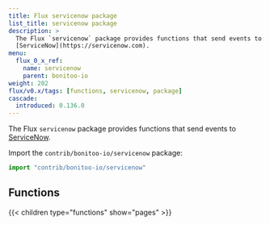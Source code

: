 ```yaml
---
title: Flux servicenow package
list_title: servicenow package
description: >
  The Flux `servicenow` package provides functions that send events to
  [ServiceNow](https://servicenow.com).
menu:
  flux_0_x_ref:
    name: servicenow
    parent: bonitoo-io
weight: 202
flux/v0.x/tags: [functions, servicenow, package]
cascade:
  introduced: 0.136.0
---
```


The Flux `servicenow` package provides functions that send events to
[ServiceNow](https://servicenow.com).

Import the `contrib/bonitoo-io/servicenow` package:

```js
import "contrib/bonitoo-io/servicenow"
```

## Functions

{{< children type="functions" show="pages" >}}
